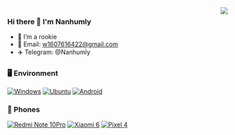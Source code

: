 <img align="right" src="https://github-readme-stats.vercel.app/api?username=Nanhumly&include_all_commits=true&show_icons=true&theme=vue&count_private=true&hide_border=true" />

### Hi there 👋 I'm Nanhumly
- 🌱 I’m a rookie
- 📧 Email: w1607616422@gmail.com
- ✈️ Telegram: @Nanhumly

### 🖥️ Environment
[![Windows](https://img.shields.io/badge/Windows-00BBFF?style=flat-square&logo=Windows&logoColor=FFFFFF&labelColor=00BBFF)](https://www.microsoft.com/windows11)
[![Ubuntu](https://img.shields.io/badge/Ubuntu%20-FFA500?style=flat-square&logo=Ubuntu&logoColor=FFFFFF&labelColor=FFA500)](https://ubuntu.com)
[![Android](https://img.shields.io/badge/Android-00C000?style=flat-square&logo=android&logoColor=FFFFFF&labelColor=00C000)](https://www.android.com/android-12/)

### 📱 Phones
[![Redmi Note 10Pro](https://img.shields.io/badge/Redmi%20Note%2010Pro-ED9121?style=flat-square&logo=xiaomi&logoColor=FFFFFF&labelColor=ED9121)](https://www.mi.com/redminote10pro)
[![Xiaomi 6](https://img.shields.io/badge/Xiaomi%206-ED9121?style=flat-square&logo=xiaomi&logoColor=FFFFFF&labelColor=ED9121)](https://www.mi.com/mi6)
[![Pixel 4](https://img.shields.io/badge/Pixel%204-00C000?style=flat-square&logo=android&logoColor=FFFFFF&labelColor=00C000)](https://store.google.com/)
